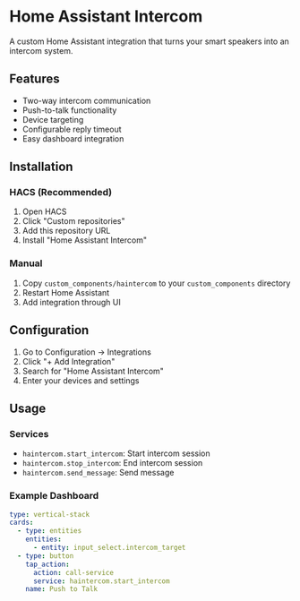# Home Assistant Intercom

A custom Home Assistant integration that turns your smart speakers into an intercom system.

## Features

- Two-way intercom communication
- Push-to-talk functionality
- Device targeting
- Configurable reply timeout
- Easy dashboard integration

## Installation

### HACS (Recommended)
1. Open HACS
2. Click "Custom repositories"
3. Add this repository URL
4. Install "Home Assistant Intercom"

### Manual
1. Copy `custom_components/haintercom` to your `custom_components` directory
2. Restart Home Assistant
3. Add integration through UI

## Configuration

1. Go to Configuration -> Integrations
2. Click "+ Add Integration"
3. Search for "Home Assistant Intercom"
4. Enter your devices and settings

## Usage

### Services

- `haintercom.start_intercom`: Start intercom session
- `haintercom.stop_intercom`: End intercom session
- `haintercom.send_message`: Send message

### Example Dashboard
```yaml
type: vertical-stack
cards:
  - type: entities
    entities:
      - entity: input_select.intercom_target
  - type: button
    tap_action:
      action: call-service
      service: haintercom.start_intercom
    name: Push to Talk
```